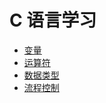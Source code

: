 # C 语言学习

* [变量](https://github.com/frank-dc/blog/blob/main/program/c/learning/variable.md)
* [运算符](https://github.com/frank-dc/blog/blob/main/program/c/learning/operator.md)
* [数据类型](https://github.com/frank-dc/blog/blob/main/program/c/learning/type.md)
* [流程控制](https://github.com/frank-dc/blog/blob/main/program/c/learning/flow-control.md)